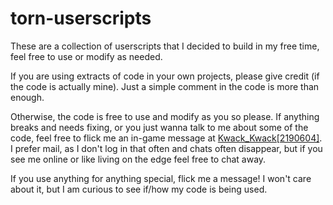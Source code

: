 # torn-userscripts
These are a collection of userscripts that I decided to build in my free time, feel free to use or modify as needed.

If you are using extracts of code in your own projects, please give credit (if the code is actually mine). Just a simple comment in the code is more than enough.

Otherwise, the code is free to use and modify as you so please. If anything breaks and needs fixing, or you just wanna talk to me about some of the code, feel free to flick me an in-game message at [Kwack_Kwack\[2190604\]](https://www.torn.com/profiles.php?XID=2190604). I prefer mail, as I don't log in that often and chats often disappear, but if you see me online or like living on the edge feel free to chat away.

If you use anything for anything special, flick me a message! I won't care about it, but I am curious to see if/how my code is being used. 